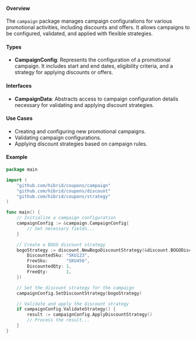 #### Overview
The `campaign` package manages campaign configurations for various promotional activities, including discounts and offers. It allows campaigns to be configured, validated, and applied with flexible strategies.

#### Types

- **CampaignConfig**: Represents the configuration of a promotional campaign. It includes start and end dates, eligibility criteria, and a strategy for applying discounts or offers.

#### Interfaces

- **CampaignData**: Abstracts access to campaign configuration details necessary for validating and applying discount strategies.

#### Use Cases

- Creating and configuring new promotional campaigns.
- Validating campaign configurations.
- Applying discount strategies based on campaign rules.

#### Example

```go
package main

import (
    "github.com/hibrid/coupons/campaign"
    "github.com/hibrid/coupons/discount"
    "github.com/hibrid/coupons/strategy"
)

func main() {
    // Initialize a campaign configuration
    campaignConfig := &campaign.CampaignConfig{
        // Set necessary fields...
    }

    // Create a BOGO discount strategy
    bogoStrategy := discount.NewBogoDiscountStrategy(&discount.BOGODiscountStrategy{
        DiscountedSku: "SKU123",
        FreeSku:       "SKU456",
        DiscountedQty: 1,
        FreeQty:       1,
    })

    // Set the discount strategy for the campaign
    campaignConfig.SetDiscountStrategy(bogoStrategy)

    // Validate and apply the discount strategy
    if campaignConfig.ValidateStrategy() {
        result := campaignConfig.ApplyDiscountStrategy()
        // Process the result...
    }
}
```